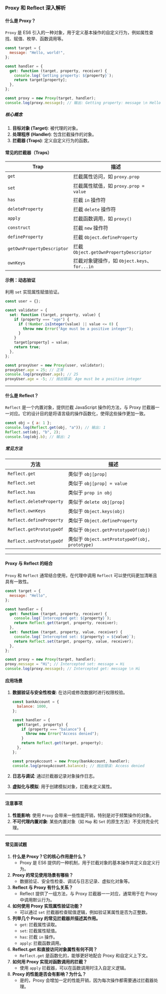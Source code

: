 ### Proxy 和 Reflect 深入解析

#### 什么是 Proxy？

`Proxy` 是 ES6 引入的一种对象，用于定义基本操作的自定义行为，例如属性查找、赋值、枚举、函数调用等。

```javascript
const target = {
  message: "Hello, world!",
};

const handler = {
  get: function (target, property, receiver) {
    console.log(`Getting property: ${property}`);
    return target[property];
  },
};

const proxy = new Proxy(target, handler);
console.log(proxy.message); // 输出: Getting property: message \n Hello, world!
```


##### 核心概念

1. **目标对象 (Target)**: 被代理的对象。
2. **处理程序 (Handler)**: 包含拦截操作的对象。
3. **拦截器 (Traps)**: 定义自定义行为的函数。

#### 常见的拦截器（Traps）


| Trap                       | 描述                                         |
| -------------------------- | -------------------------------------------- |
| `get`                      | 拦截属性访问，如 `proxy.prop`                |
| `set`                      | 拦截属性赋值，如 `proxy.prop = value`        |
| `has`                      | 拦截 `in` 操作符                             |
| `deleteProperty`           | 拦截 `delete` 操作符                         |
| `apply`                    | 拦截函数调用，如 `proxy()`                   |
| `construct`                | 拦截 `new` 操作符                            |
| `defineProperty`           | 拦截 `Object.defineProperty`                 |
| `getOwnPropertyDescriptor` | 拦截 `Object.getOwnPropertyDescriptor`       |
| `ownKeys`                  | 拦截对象键操作，如 `Object.keys`、`for...in` |


#### 示例：动态验证

利用 `set` 实现属性赋值验证。

```javascript
const user = {};

const validator = {
  set: function (target, property, value) {
    if (property === "age") {
      if (!Number.isInteger(value) || value <= 0) {
        throw new Error("Age must be a positive integer");
      }
    }
    target[property] = value;
    return true;
  },
};

const proxyUser = new Proxy(user, validator);
proxyUser.age = 25; // 正常
console.log(proxyUser.age); // 25
proxyUser.age = -5; // 抛出错误: Age must be a positive integer
```

------

#### 什么是 Reflect？

`Reflect` 是一个内置对象，提供拦截 JavaScript 操作的方法，与 Proxy 拦截器一一对应。它的设计目的是将语言级的操作函数化，使得这些操作更加一致。

```javascript
const obj = { a: 1 };
console.log(Reflect.get(obj, "a")); // 输出: 1
Reflect.set(obj, "b", 2);
console.log(obj.b); // 输出: 2
```


##### 常见方法

| 方法                     | 描述                                           |
| ------------------------ | ---------------------------------------------- |
| `Reflect.get`            | 类似于 `obj[prop]`                             |
| `Reflect.set`            | 类似于 `obj[prop] = value`                     |
| `Reflect.has`            | 类似于 `prop in obj`                           |
| `Reflect.deleteProperty` | 类似于 `delete obj[prop]`                      |
| `Reflect.ownKeys`        | 类似于 `Object.keys(obj)`                      |
| `Reflect.defineProperty` | 类似于 `Object.defineProperty`                 |
| `Reflect.getPrototypeOf` | 类似于 `Object.getPrototypeOf(obj)`            |
| `Reflect.setPrototypeOf` | 类似于 `Object.setPrototypeOf(obj, prototype)` |

------

#### Proxy 与 Reflect 的结合

`Proxy` 和 `Reflect` 通常结合使用，在代理中调用 `Reflect` 可以使代码更加清晰且具有一致性。


```javascript
const target = {
  message: "Hello",
};

const handler = {
  get: function (target, property, receiver) {
    console.log(`Intercepted get: ${property}`);
    return Reflect.get(target, property, receiver);
  },
  set: function (target, property, value, receiver) {
    console.log(`Intercepted set: ${property} = ${value}`);
    return Reflect.set(target, property, value, receiver);
  },
};

const proxy = new Proxy(target, handler);
proxy.message = "Hi"; // Intercepted set: message = Hi
console.log(proxy.message); // Intercepted get: message \n Hi
```


#### 应用场景

1. **数据验证与安全性检查**: 在访问或修改数据时进行权限校验。


   ```javascript
   const bankAccount = {
     balance: 1000,
   };
   
   const handler = {
     get(target, property) {
       if (property === "balance") {
         throw new Error("Access denied");
       }
       return Reflect.get(target, property);
     },
   };
   
   const proxyAccount = new Proxy(bankAccount, handler);
   console.log(proxyAccount.balance); // 抛出错误: Access denied
   ```


2. **日志与调试**: 通过拦截器记录对象操作日志。

3. **虚拟化与模拟**: 用于创建模拟对象，拦截未定义属性。

------

#### 注意事项

1. **性能影响**: 使用 `Proxy` 会带来一些性能开销，特别是对于频繁操作的对象。
2. **不可代理内置对象**: 某些内置对象（如 `Map` 和 `Set` 的原生方法）不支持完全代理。

------

#### 常见面试题

1. **什么是 Proxy？它的核心作用是什么？**
   - Proxy 是 ES6 提供的一种机制，用于拦截对象的基本操作并定义自定义行为。
2. **Proxy 的常见使用场景有哪些？**
   - 数据验证、安全性检查、调试与日志记录、虚拟化对象等。
3. **Reflect 与 Proxy 有什么关系？**
   - Reflect 提供了一组方法，与 Proxy 拦截器一一对应，通常用于在 Proxy 中调用默认行为。
4. **如何使用 Proxy 实现属性验证功能？**
   - 可以通过 `set` 拦截器检查赋值逻辑，例如验证某属性是否为正整数。
5. **列举几个 Proxy 的常见拦截器并描述其作用。**
   - `get`: 拦截属性读取。
   - `set`: 拦截属性赋值。
   - `has`: 拦截 `in` 操作。
   - `apply`: 拦截函数调用。
6. **Reflect.get 和直接访问对象属性有何不同？**
   - `Reflect.get` 是函数化的，能够更好地配合 Proxy 和自定义上下文。
7. **如何用 Proxy 实现对函数调用的拦截？**
   - 使用 `apply` 拦截器，可以在函数调用时注入自定义逻辑。
8. **Proxy 的性能是否会有影响？为什么？**
   - 是的，Proxy 会增加一定的性能开销，因为每次操作都需要通过拦截器处理。